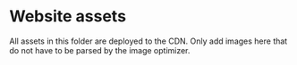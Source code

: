 # Website assets

All assets in this folder are deployed to the CDN. Only add images here that do not have to be parsed by the image optimizer.